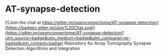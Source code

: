 # AT-synapse-detection

[![Join the chat at https://gitter.im/openconnectome/AT-synapse-detection](https://badges.gitter.im/Join%20Chat.svg)](https://gitter.im/openconnectome/AT-synapse-detection?utm_source=badge&utm_medium=badge&utm_campaign=pr-badge&utm_content=badge)
Repository for Array Tomography Synapse Detection Algorithms and Integration
